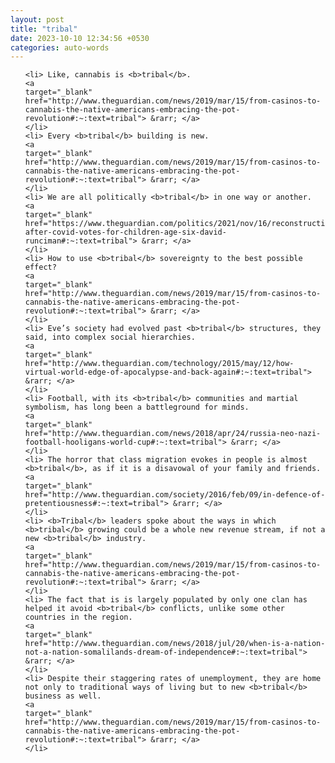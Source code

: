 ```yaml
---
layout: post
title: "tribal"
date: 2023-10-10 12:34:56 +0530
categories: auto-words
---
```

<ol>

    <li> Like, cannabis is <b>tribal</b>.
    <a 
    target="_blank" 
    href="http://www.theguardian.com/news/2019/mar/15/from-casinos-to-cannabis-the-native-americans-embracing-the-pot-revolution#:~:text=tribal"> &rarr; </a>
    </li>
    <li> Every <b>tribal</b> building is new.
    <a 
    target="_blank" 
    href="http://www.theguardian.com/news/2019/mar/15/from-casinos-to-cannabis-the-native-americans-embracing-the-pot-revolution#:~:text=tribal"> &rarr; </a>
    </li>
    <li> We are all politically <b>tribal</b> in one way or another.
    <a 
    target="_blank" 
    href="https://www.theguardian.com/politics/2021/nov/16/reconstruction-after-covid-votes-for-children-age-six-david-runciman#:~:text=tribal"> &rarr; </a>
    </li>
    <li> How to use <b>tribal</b> sovereignty to the best possible effect?
    <a 
    target="_blank" 
    href="http://www.theguardian.com/news/2019/mar/15/from-casinos-to-cannabis-the-native-americans-embracing-the-pot-revolution#:~:text=tribal"> &rarr; </a>
    </li>
    <li> Eve’s society had evolved past <b>tribal</b> structures, they said, into complex social hierarchies.
    <a 
    target="_blank" 
    href="http://www.theguardian.com/technology/2015/may/12/how-virtual-world-edge-of-apocalypse-and-back-again#:~:text=tribal"> &rarr; </a>
    </li>
    <li> Football, with its <b>tribal</b> communities and martial symbolism, has long been a battleground for minds.
    <a 
    target="_blank" 
    href="http://www.theguardian.com/news/2018/apr/24/russia-neo-nazi-football-hooligans-world-cup#:~:text=tribal"> &rarr; </a>
    </li>
    <li> The horror that class migration evokes in people is almost <b>tribal</b>, as if it is a disavowal of your family and friends.
    <a 
    target="_blank" 
    href="http://www.theguardian.com/society/2016/feb/09/in-defence-of-pretentiousness#:~:text=tribal"> &rarr; </a>
    </li>
    <li> <b>Tribal</b> leaders spoke about the ways in which <b>tribal</b> growing could be a whole new revenue stream, if not a new <b>tribal</b> industry.
    <a 
    target="_blank" 
    href="http://www.theguardian.com/news/2019/mar/15/from-casinos-to-cannabis-the-native-americans-embracing-the-pot-revolution#:~:text=tribal"> &rarr; </a>
    </li>
    <li> The fact that is is largely populated by only one clan has helped it avoid <b>tribal</b> conflicts, unlike some other countries in the region.
    <a 
    target="_blank" 
    href="http://www.theguardian.com/news/2018/jul/20/when-is-a-nation-not-a-nation-somalilands-dream-of-independence#:~:text=tribal"> &rarr; </a>
    </li>
    <li> Despite their staggering rates of unemployment, they are home not only to traditional ways of living but to new <b>tribal</b> business as well.
    <a 
    target="_blank" 
    href="http://www.theguardian.com/news/2019/mar/15/from-casinos-to-cannabis-the-native-americans-embracing-the-pot-revolution#:~:text=tribal"> &rarr; </a>
    </li>